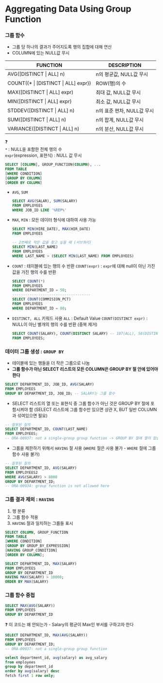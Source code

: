 # Aggregating Data Using Group Function

### 그룹 함수

- 그룹 당 하나의 결과가 주어지도록 행의 집합에 대해 연산
- COLUMN에 있는 NULL값 무시

| FUNCTION | DESCRIPTION |
| --- | --- |
| AVG([DISTINCT \| ALL] n) | n의 평균값, NULL값 무시 |
| COUNT({* \| [DISTINCT \| ALL] expr}) | ROW(행)의 수 |
| MAX([DISTINCT \| ALL] expr) | 최대 값, NULL값 무시 |
| MIN([DISTINCT \| ALL] expr) | 최소 값, NULL값 무시 |
| STDDEV([DISTINCT \| ALL] n) | n의 표준 편차, NULL값 무시 |
| SUM([DISTINCT \| ALL] n) | n의 합계, NULL값 무시 |
| VARIANCE([DISTINCT \| ALL] n) | n의 분산, NULL값 무시 |


❓ </br>
`*` : NULL을 포함한 전체 행의 수</br>
`expr`(expression,  표현식) : NULL 값 무시



```sql
SELECT [COLUMN], GROUP_FUNCTION(COLUMN), ...
FROM TABLE
[WHERE CONDITION]
[GROUP BY COLUMN]
[ORDER BY COLUMN]
```

- `AVG`,  `SUM`
    
    ```sql
    SELECT AVG(SALAR), SUM(SALARY)
    FROM EMPLOYEES
    WHERE JOB_ID LIKE '%REP%'
    ```
    
- `MAX`, `MIN` : 모든 데이터 형식에 대하여 사용 가능
    
    ```sql
    SELECT MIN(HIRE_DATE), MAX(HIR_DATE)
    FROM EMPLOYEES
    
    -- 2번째로 작은 값을 찾고 싶을 때 (서브쿼리)
    SELECT MIN(LAST_NAME) 
    FROM EMPLOYEES 
    WHERE LAST_NAME > (SELECT MIN(LAST_NAME) FROM EMPLOYEES)
    ```
    
- `COUNT` : 테이블에 있는 행의 수 반환
`COUNT(expr)` : `expr`에 대해 null이 아닌 가진 값을 가진 행의 수를 반환
    
    ```sql
    SELECT COUNT(*)
    FROM EMPLOYEES
    WHERE DEPARTMENT_ID = 50;
    ------------------------------------
    SELECT COUNT(COMMISION_PCT)
    FROM EMPLOYEES
    WHERE DEPARTMENT_ID = 80;
    ```
    
- `DISTINCT, ALL` 키워드 사용
`ALL` : Default Value
`COUNT(DISTINCT expr)` : NULL이 아닌 별개의 행의 수를 반환 (중복 제거)
    
    ```sql
    SELECT COUNT(SALARY), COUNT(DISTINCT SALARY) -- 107(ALL), 58(DISTINCT)
    FROM EMPLOYEES;
    ```
    

### 데이터 그룹 생성 : `GROUP BY`

- 테이블에 있는 행들을 더 작은 그룹으로 나눔
- **그룹 함수가 아닌 SELECT 리스트의 모든 COLUMN은 GROUP BY 절 안에 있어야 한다**

```sql
SELECT DEPARTMENT_ID, JOB_ID, AVG(SALARY)
FROM EMPLOYEES
GROUP BY DEPARTMENT_ID, JOB_ID; -- SALARY는 그룹 함수
```

- SELECT 리스트의 열 또는 표현식 중 그룹 함수가 아닌 것은 GROUP BY 절에 포함시켜야 함
(SELECT 리스트에 그룹 함수만 있으면 상관 X, BUT 일반 COLUMN과 섞여있으면 필요)

```sql
-- 잘못된 질의
SELECT DEPARTMENT_ID, COUNT(LAST_NAME)
FROM EMPLOYEES;
-- ORA-00937: not a single-group group function -> GROUP BY 절에 열이 없습니다
```

- 그룹을 제한하기 위해서 `HAVING` 절 사용 
(`WHERE` 절은 사용 불가 - `WHERE` 절에 그룹 함수 사용 불가)

```sql
-- 잘못된 질의
SELECT DEPARTMENT_ID, AVG(SALARY)
FROM EMPLOYEES2
WHERE AVG(SALARY) > 8000
GROUP BY DEPARTMENT_ID;
-- ORA-00934: group function is not allowed here
```

### 그룹 결과 제외 : `HAVING`

1. 행 분류
2. 그룹 함수 적용
3. `HAVING` 절과 일치하는 그룹들 표시

```sql
SELECT COLUMN, GROUP_FUNCTION
FROM TABLE
[WHERE CONDITION]
[GROUP BY GROUP_BY_EXPRESSION]
[HAVING GROUP_CONDITION]
[ORDER BY COLUMN];
```

```sql
SELECT DEPARTMENT_ID, MAX(SALARY)
FROM EMPLOYEES
GROUP BY DEPARTMENT_ID
HAVING MAX(SALARY) > 10000;
ORDER BY MAX(SALARY)
```

### 그룹 함수 중첩

```sql
SELECT MAX(AVG(SALARY))
FROM EMPLOYEES
GROUP BY DEPARTMENT_ID
```


❓ 이 코드는 왜 안되는가 - Salary의 평균이 Max인 부서를 구하고자 한다

```sql
SELECT DEPARTMENT_ID, MAX(AVG(SALARY))
FROM EMPLOYEES
GROUP BY DEPARTMENT_ID;
-- ORA-00937: not a single-group group function
```


```sql
select department_id, avg(salary) as avg_salary
from employees
group by department_id
order by avg(salary) desc
fetch first 1 row only;
```
